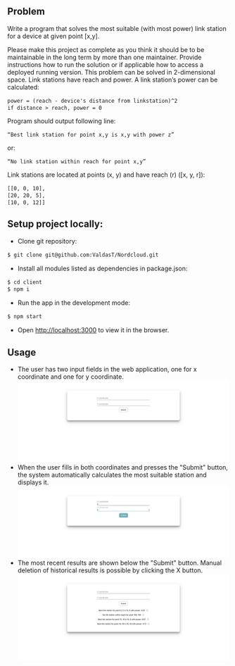 ## Problem
Write a program that solves the most suitable (with most power) link station for a device at given point [x,y].

Please make this project as complete as you think it should be to be maintainable in the long term by more than one maintainer. ​Provide instructions how to run the solution or if applicable how to access a deployed running version.
This problem can be solved in 2-dimensional space. Link stations have reach and power.
A link station’s power can be calculated:
 ```
power = (reach - device's distance from linkstation)^2
if distance > reach, power = 0
```
Program should output following line:
 ```
“Best link station for point x,y is x,y with power z”
```
or:
 ```
“No link station within reach for point x,y”
```
Link stations​ are located at points ​(x, y)​ and have reach ​(r) ([x, y, r])​: 
 ```
[[0, 0, 10],
[20, 20, 5],
[10, 0, 12]]
```

## Setup project locally:
  - Clone git repository: 
  ```sh
  $ git clone git@github.com:ValdasT/Nordcloud.git
  ```
  - Install all modules listed as dependencies in package.json:
  ```sh
  $ cd client 
  $ npm i
  ```
  - Run the app in the development mode:
  ```sh
  $ npm start
  ```
  - Open [http://localhost:3000](http://localhost:3000) to view it in the browser.

## Usage

  - The user has two input fields in the web application, one for x coordinate and one for y coordinate.
![alt text](https://github.com/ValdasT/Nordcloud/blob/master/img/1.png?raw=true) 
  -  When the user fills in both coordinates and presses the "Submit" button, the system automatically calculates the most suitable station and displays it.
![alt text](https://github.com/ValdasT/Nordcloud/blob/master/img/2.png?raw=true) 
  - The most recent results are shown below the "Submit" button. Manual deletion of historical results is possible by clicking the X button.
![alt text](https://github.com/ValdasT/Nordcloud/blob/master/img/3.png?raw=true) 

